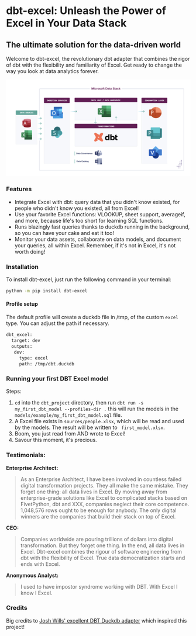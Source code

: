 # dbt-excel: Unleash the Power of Excel in Your Data Stack

## The ultimate solution for the data-driven world

Welcome to dbt-excel, the revolutionary dbt adapter that combines the rigor of dbt with the flexibility and familiarity of Excel. Get ready to change the way you look at data analytics forever.

![dbt-excel logo](assets/dbt-excel.png)

### Features

- Integrate Excel with dbt: query data that you didn't know existed, for people who didn't know you existed, all from Excel!
- Use your favorite Excel functions: VLOOKUP, sheet support, averageif, and more, because life's too short for learning SQL functions.
- Runs blazingly fast queries thanks to duckdb running in the background, so you can have your cake and eat it too!
- Monitor your data assets, collaborate on data models, and document your queries, all within Excel. Remember, if it's not in Excel, it's not worth doing!

### **Installation**

To install dbt-excel, just run the following command in your terminal:

```bash
python -m pip install dbt-excel
```


#### Profile setup

The default profile will create a duckdb file in /tmp, of the custom `excel` type. You can adjust the path if necessary.

```
dbt_excel:
  target: dev
  outputs:
   dev:
     type: excel
     path: /tmp/dbt.duckdb

```


### Running your first DBT Excel model

Steps:

1. `cd` into the `dbt_project` directory, then run `dbt run -s my_first_dbt_model --profiles-dir .` this will run the models in the `models/example/my_first_dbt_model.sql` file.
2. A Excel file exists in `sources/people.xlsx`, which will be read and used by the models. The result will be written to ` first_model.xlsx`.
3. Boom, you just read from AND wrote to Excel!
4. Savour this moment, it's precious.

### Testimonials:

**Enterprise Architect:**

> As an Enterprise Architect, I have been involved in countless failed digital transformation projects. They all make the same mistake. They forget one thing: all data lives in Excel. By moving away from enterprise-grade solutions like Excel to complicated stacks based on FivetPython, dbt and XXX, companies neglect their core competence. 1,048,576 rows ought to be enough for anybody. The only digital winners are the companies that build their stack on top of Excel.

**CEO:**

> Companies worldwide are pouring trillions of dollars into digital transformation. But they forget one thing. In the end, all data lives in Excel. Dbt-excel combines the rigour of software engineering from dbt with the flexibility of Excel. True data democratization starts and ends with Excel.

**Anonymous Analyst:**
> I used to have impostor syndrome working with DBT. With Excel I know I Excel.


### Credits

Big credits to [Josh Wills' excellent DBT Duckdb adapter](https://github.com/jwills/dbt-duckdb) which inspired this project!
